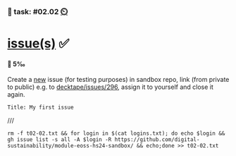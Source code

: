 ### 💪 task: #02.02 [⏲️](https://youtu.be/h1uaTOmvZbA)

# [issue(s)](https://docs.github.com/en/issues) ✅

#### 🏅 5‰

Create a [new](https://github.com/digital-sustainability/module-eoss-hs24-sandbox/issues/new) issue (for testing purposes) in sandbox repo, link (from private to public) e.g. to [decktape/issues/296](https://github.com/astefanutti/decktape/issues/296), assign it to yourself and close it again.

`Title: My first issue`

///

```
rm -f t02-02.txt && for login in $(cat logins.txt); do echo $login && gh issue list -s all -A $login -R https://github.com/digital-sustainability/module-eoss-hs24-sandbox/ && echo;done >> t02-02.txt
```